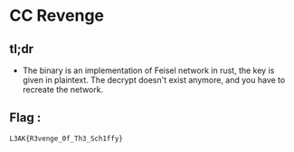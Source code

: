 # CC Revenge

## tl;dr
- The binary is an implementation of Feisel network in rust, the key is given in plaintext. The decrypt doesn't exist anymore, and you have to recreate the network.

## Flag :
```
L3AK{R3venge_0f_Th3_Sch1ffy}
```

